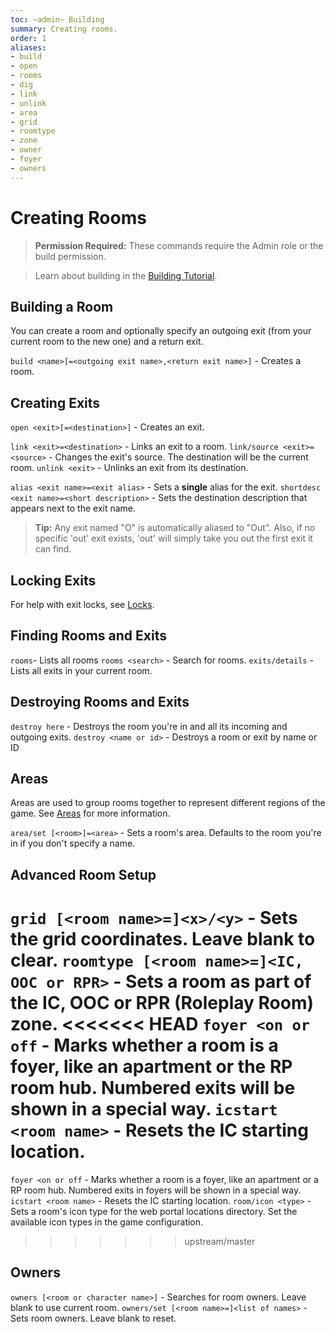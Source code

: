 ```yaml
---
toc: ~admin~ Building
summary: Creating rooms.
order: 1
aliases:
- build
- open
- rooms
- dig
- link
- unlink
- area
- grid
- roomtype
- zone
- owner
- foyer
- owners
---
```

# Creating Rooms

> **Permission Required:** These commands require the Admin role or the build permission.

> Learn about building in the [Building Tutorial](/help/building_tutorial).

## Building a Room

You can create a room and optionally specify an outgoing exit (from your current room to the new one) and a return exit.

`build <name>[=<outgoing exit name>,<return exit name>]` - Creates a room.

## Creating Exits

`open <exit>[=<destination>]` - Creates an exit.

`link <exit>=<destination>` - Links an exit to a room.
`link/source <exit>=<source>` - Changes the exit's source.  The destination will be the current room.
`unlink <exit>` - Unlinks an exit from its destination.

`alias <exit name>=<exit alias>` - Sets a **single** alias for the exit.
`shortdesc <exit name>=<short description>` - Sets the destination description that appears next to the exit name. 

> **Tip:** Any exit named "O" is automatically aliased to "Out".  Also, if no specific 'out' exit exists, 'out' will simply take you out the first exit it can find.

## Locking Exits

For help with exit locks, see [Locks](/help/lock).

## Finding Rooms and Exits

`rooms`- Lists all rooms
`rooms <search>` - Search for rooms.
`exits/details` - Lists all exits in your current room.

## Destroying Rooms and Exits

`destroy here` - Destroys the room you're in and all its incoming and outgoing exits.
`destroy <name or id>` - Destroys a room or exit by name or ID

## Areas

Areas are used to group rooms together to represent different regions of the game.  See [Areas](/help/areas) for more information.

`area/set [<room>]=<area>` - Sets a room's area. Defaults to the room you're in if you don't specify a name.

## Advanced Room Setup

`grid [<room name>=]<x>/<y>` - Sets the grid coordinates.  Leave blank to clear.
`roomtype [<room name>=]<IC, OOC or RPR>` - Sets a room as part of the IC, OOC or RPR (Roleplay Room) zone.
<<<<<<< HEAD
`foyer <on or off` - Marks whether a room is a foyer, like an apartment or the RP room hub.  Numbered exits will be shown in a special way.
`icstart <room name>` - Resets the IC starting location.
=======
`foyer <on or off` - Marks whether a room is a foyer, like an apartment or a RP room hub.  Numbered exits in foyers will be shown in a special way.
`icstart <room name>` - Resets the IC starting location.
`room/icon <type>` - Sets a room's icon type for the web portal locations directory. Set the available icon types in the game configuration.
>>>>>>> upstream/master

## Owners

`owners [<room or character name>]` - Searches for room owners.  Leave blank to use current room.
`owners/set [<room name>=]<list of names>` - Sets room owners.  Leave blank to reset.
